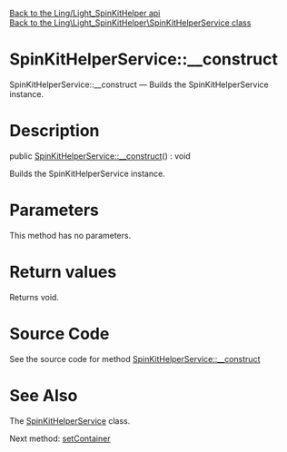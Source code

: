 [Back to the Ling/Light_SpinKitHelper api](https://github.com/lingtalfi/Light_SpinKitHelper/blob/master/doc/api/Ling/Light_SpinKitHelper.md)<br>
[Back to the Ling\Light_SpinKitHelper\SpinKitHelperService class](https://github.com/lingtalfi/Light_SpinKitHelper/blob/master/doc/api/Ling/Light_SpinKitHelper/SpinKitHelperService.md)


SpinKitHelperService::__construct
================



SpinKitHelperService::__construct — Builds the SpinKitHelperService instance.




Description
================


public [SpinKitHelperService::__construct](https://github.com/lingtalfi/Light_SpinKitHelper/blob/master/doc/api/Ling/Light_SpinKitHelper/SpinKitHelperService/__construct.md)() : void




Builds the SpinKitHelperService instance.




Parameters
================

This method has no parameters.


Return values
================

Returns void.








Source Code
===========
See the source code for method [SpinKitHelperService::__construct](https://github.com/lingtalfi/Light_SpinKitHelper/blob/master/SpinKitHelperService.php#L41-L46)


See Also
================

The [SpinKitHelperService](https://github.com/lingtalfi/Light_SpinKitHelper/blob/master/doc/api/Ling/Light_SpinKitHelper/SpinKitHelperService.md) class.

Next method: [setContainer](https://github.com/lingtalfi/Light_SpinKitHelper/blob/master/doc/api/Ling/Light_SpinKitHelper/SpinKitHelperService/setContainer.md)<br>

